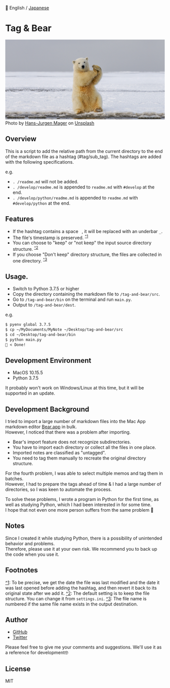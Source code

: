 📖 English / [Japanese](./README_JP.md)  
  
# Tag & Bear
![Cover image](cover.jpg)
Photo by [Hans-Jurgen Mager](https://unsplash.com/@hansjurgen007?utm_source=unsplash&amp;utm_medium=referral&amp;utm_content=creditCopyText) on [Unsplash](https://unsplash.com/t?utm_source=unsplash&amp;utm_medium=referral&amp;utm_content=creditCopyText)

## Overview
This is a script to add the relative path from the current directory to the end of the markdown file as a hashtag (#tag/sub_tag).
The hashtags are added with the following specifications.

e.g.
- `. /readme.md` will not be added.
- `. /develop/readme.md` is appended to `readme.md` with `#develop` at the end.
- `. /develop/python/readme.md` is appended to `readme.md` with `#develop/python` at the end.

## Features
- If the hashtag contains a space ` `, it will be replaced with an underbar `_`.
- The file's timestamp is preserved. <sup><a name="1">[^1](#notes_1)</a></sup>
- You can choose to "keep" or "not keep" the input source directory structure. <sup><a name="2">[^2](#notes_2)</a></sup>
- If you choose "Don't keep" directory structure, the files are collected in one directory. <sup><a name="3">[^3](#notes_3)</a></sup>

## Usage.
- Switch to Python 3.7.5 or higher
- Copy the directory containing the markdown file to `/tag-and-bear/src`.
- Go to `/tag-and-bear/bin` on the terminal and run `main.py`.
- Output to `/tag-and-bear/dest`.

e.g.
```
$ pyenv global 3.7.5
$ cp ~/MyDocuments/MyNote ~/Desktop/tag-and-bear/src
$ cd ~/Desktop/tag-and-bear/bin
$ python main.py
🐻 < Done!
```

## Development Environment
- MacOS 10.15.5
- Python 3.7.5

It probably won't work on Windows/Linux at this time, but it will be supported in an update.

## Development Background
I tried to import a large number of markdown files into the Mac App markdown editor [Bear.app](https://bear.app) in bulk.  
However, I noticed that there was a problem after importing.

- Bear's import feature does not recognize subdirectories.
- You have to import each directory or collect all the files in one place.
- Imported notes are classified as "untagged".
- You need to tag them manually to recreate the original directory structure.

For the fourth problem, I was able to select multiple memos and tag them in batches.  
However, I had to prepare the tags ahead of time & I had a large number of directories, so I was keen to automate the process.

To solve these problems, I wrote a program in Python for the first time, as well as studying Python, which I had been interested in for some time.  
I hope that not even one more person suffers from the same problem 🐻

## Notes
Since I created it while studying Python, there is a possibility of unintended behavior and problems.  
Therefore, please use it at your own risk. We recommend you to back up the code when you use it.

## Footnotes
<a name="notes_1">[^1](#1)</a>: To be precise, we get the date the file was last modified and the date it was last opened before adding the hashtag, and then revert it back to its original state after we add it.
<a name="notes_2">[^2](#2)</a>: The default setting is to keep the file structure. You can change it from `settings.ini`.
<a name="notes_3">[^3](#3)</a>: The file name is numbered if the same file name exists in the output destination.

## Author
- [GitHub](https://github.com/kskg)
- [Twitter](https://twitter.com/kskg)

Please feel free to give me your comments and suggestions. We'll use it as a reference for development🤓

## License
MIT